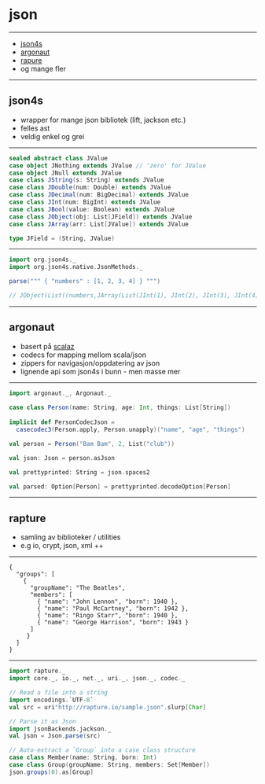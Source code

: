 # json

---

* [json4s](https://github.com/json4s/json4s)
* [argonaut](http://argonaut.io/)
* [rapure](http://rapture.io)
* og mange fler

---

## json4s

* wrapper for mange json bibliotek (lift, jackson etc.)
* felles ast
* veldig enkel og grei

---

```scala
sealed abstract class JValue
case object JNothing extends JValue // 'zero' for JValue
case object JNull extends JValue
case class JString(s: String) extends JValue
case class JDouble(num: Double) extends JValue
case class JDecimal(num: BigDecimal) extends JValue
case class JInt(num: BigInt) extends JValue
case class JBool(value: Boolean) extends JValue
case class JObject(obj: List[JField]) extends JValue
case class JArray(arr: List[JValue]) extends JValue

type JField = (String, JValue)
```

---

```scala
import org.json4s._
import org.json4s.native.JsonMethods._

parse(""" { "numbers" : [1, 2, 3, 4] } """)

// JObject(List((numbers,JArray(List(JInt(1), JInt(2), JInt(3), JInt(4))))))
```

---

## argonaut

* basert på [scalaz](http://github.com/scalaz)
* codecs for mapping mellom scala/json
* zippers for navigasjon/oppdatering av json
* lignende api som json4s i bunn - men masse mer

---

```scala
import argonaut._, Argonaut._
 
case class Person(name: String, age: Int, things: List[String])
 
implicit def PersonCodecJson =
  casecodec3(Person.apply, Person.unapply)("name", "age", "things")

val person = Person("Bam Bam", 2, List("club"))

val json: Json = person.asJson

val prettyprinted: String = json.spaces2

val parsed: Option[Person] = prettyprinted.decodeOption[Person]
```

---

## rapture
* samling av biblioteker / utilities
* e.g io, crypt, json, xml ++

---

```
{
  "groups": [
    {
      "groupName": "The Beatles",
      "members": [
        { "name": "John Lennon", "born": 1940 },
        { "name": "Paul McCartney", "born": 1942 },
        { "name": "Ringo Starr", "born": 1940 },
        { "name": "George Harrison", "born": 1943 }
      ]
     }
  ]
}
```

---

```scala
import rapture._
import core._, io._, net._, uri._, json._, codec._

// Read a file into a string
import encodings.`UTF-8`
val src = uri"http://rapture.io/sample.json".slurp[Char]

// Parse it as Json
import jsonBackends.jackson._
val json = Json.parse(src)

// Auto-extract a `Group` into a case class structure
case class Member(name: String, born: Int)
case class Group(groupName: String, members: Set[Member])
json.groups(0).as[Group]
```

